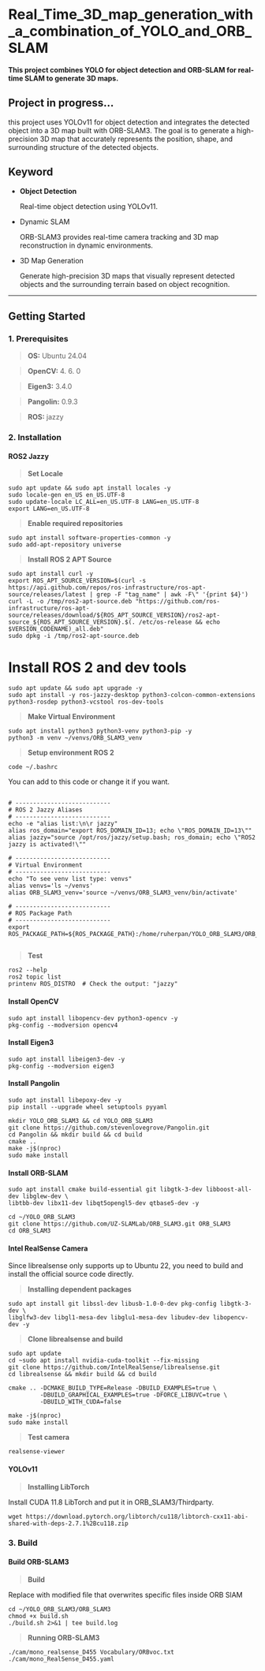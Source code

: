 # Real_Time_3D_map_generation_with_a_combination_of_YOLO_and_ORB_SLAM
**This project combines YOLO for object detection and ORB-SLAM for real-time SLAM to generate 3D maps.**
## Project in progress...

this project uses YOLOv11 for object detection and integrates the detected object into a 3D map built with ORB-SLAM3. The goal is to generate a high-precision 3D map that accurately represents the position, shape, and surrounding structure of the detected objects.

## Keyword
+  **Object Detection**

    Real-time object detection using YOLOv11.
+  Dynamic SLAM
  
    ORB-SLAM3 provides real-time camera tracking and 3D map reconstruction in dynamic environments.
+  3D Map Generation
  
    Generate high-precision 3D maps that visually represent detected objects and the surrounding terrain based on object recognition.
---

## Getting Started

### 1. Prerequisites

> **OS:**  Ubuntu 24.04

> **OpenCV:** 4. 6. 0

> **Eigen3:** 3.4.0

> **Pangolin:** 0.9.3

> **ROS:** jazzy

### 2. Installation

#### ROS2 Jazzy

> **Set Locale**
```
sudo apt update && sudo apt install locales -y
sudo locale-gen en_US en_US.UTF-8
sudo update-locale LC_ALL=en_US.UTF-8 LANG=en_US.UTF-8
export LANG=en_US.UTF-8
```

> **Enable required repositories**
```
sudo apt install software-properties-common -y
sudo add-apt-repository universe
```

> **Install ROS 2 APT Source**
```
sudo apt install curl -y
export ROS_APT_SOURCE_VERSION=$(curl -s https://api.github.com/repos/ros-infrastructure/ros-apt-source/releases/latest | grep -F "tag_name" | awk -F\" '{print $4}')
curl -L -o /tmp/ros2-apt-source.deb "https://github.com/ros-infrastructure/ros-apt-source/releases/download/${ROS_APT_SOURCE_VERSION}/ros2-apt-source_${ROS_APT_SOURCE_VERSION}.$(. /etc/os-release && echo $VERSION_CODENAME)_all.deb"
sudo dpkg -i /tmp/ros2-apt-source.deb
```

# Install ROS 2 and dev tools
```
sudo apt update && sudo apt upgrade -y
sudo apt install -y ros-jazzy-desktop python3-colcon-common-extensions python3-rosdep python3-vcstool ros-dev-tools
```

> **Make Virtual Environment**
```
sudo apt install python3 python3-venv python3-pip -y
python3 -m venv ~/venvs/ORB_SLAM3_venv
```

> **Setup environment ROS 2**
```
code ~/.bashrc
```
You can add to this code or change it if you want.
```

# ---------------------------
# ROS 2 Jazzy Aliases
# ---------------------------
echo -e "alias list:\n\r jazzy"
alias ros_domain="export ROS_DOMAIN_ID=13; echo \"ROS_DOMAIN_ID=13\""
alias jazzy="source /opt/ros/jazzy/setup.bash; ros_domain; echo \"ROS2 jazzy is activated!\""

# ---------------------------
# Virtual Environment
# ---------------------------
echo "To see venv list type: venvs"
alias venvs='ls ~/venvs'
alias ORB_SLAM3_venv='source ~/venvs/ORB_SLAM3_venv/bin/activate'

# ---------------------------
# ROS Package Path
# ---------------------------
export ROS_PACKAGE_PATH=${ROS_PACKAGE_PATH}:/home/ruherpan/YOLO_ORB_SLAM3/ORB_SLAM3/cam/ROS


```

> **Test**
```
ros2 --help
ros2 topic list
printenv ROS_DISTRO  # Check the output: "jazzy" 
```

#### Install OpenCV

```
sudo apt install libopencv-dev python3-opencv -y
pkg-config --modversion opencv4
```

#### Install Eigen3

```
sudo apt install libeigen3-dev -y
pkg-config --modversion eigen3
```

#### Install Pangolin 

```
sudo apt install libepoxy-dev -y
pip install --upgrade wheel setuptools pyyaml

mkdir YOLO_ORB_SLAM3 && cd YOLO_ORB_SLAM3
git clone https://github.com/stevenlovegrove/Pangolin.git
cd Pangolin && mkdir build && cd build
cmake ..
make -j$(nproc)
sudo make install
```

#### Install ORB-SLAM

```
sudo apt install cmake build-essential git libgtk-3-dev libboost-all-dev libglew-dev \
libtbb-dev libx11-dev libqt5opengl5-dev qtbase5-dev -y

cd ~/YOLO_ORB_SLAM3
git clone https://github.com/UZ-SLAMLab/ORB_SLAM3.git ORB_SLAM3
cd ORB_SLAM3
```

#### Intel RealSense Camera
Since librealsense only supports up to Ubuntu 22, you need to build and install the official source code directly.

> **Installing dependent packages**
```
sudo apt install git libssl-dev libusb-1.0-0-dev pkg-config libgtk-3-dev \
libglfw3-dev libgl1-mesa-dev libglu1-mesa-dev libudev-dev libopencv-dev -y
```

> **Clone librealsense and build**
```
sudo apt update
cd ~sudo apt install nvidia-cuda-toolkit --fix-missing
git clone https://github.com/IntelRealSense/librealsense.git
cd librealsense && mkdir build && cd build

cmake .. -DCMAKE_BUILD_TYPE=Release -DBUILD_EXAMPLES=true \
         -DBUILD_GRAPHICAL_EXAMPLES=true -DFORCE_LIBUVC=true \
         -DBUILD_WITH_CUDA=false

make -j$(nproc)
sudo make install
```

> **Test camera**
```
realsense-viewer
```

#### YOLOv11

> **Installing LibTorch**

Install CUDA 11.8 LibTorch and put it in ORB_SLAM3/Thirdparty.
```
wget https://download.pytorch.org/libtorch/cu118/libtorch-cxx11-abi-shared-with-deps-2.7.1%2Bcu118.zip
```

### 3. Build

#### Build ORB-SLAM3

> **Build**

Replace with modified file that overwrites specific files inside ORB SlAM
```
cd ~/YOLO_ORB_SLAM3/ORB_SLAM3
chmod +x build.sh
./build.sh 2>&1 | tee build.log
```

> **Running ORB-SLAM3**
```
./cam/mono_realsense_D455 Vocabulary/ORBvoc.txt ./cam/mono_RealSense_D455.yaml
```


